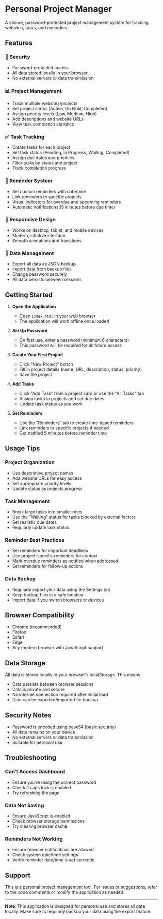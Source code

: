 # Personal Project Manager

A secure, password-protected project management system for tracking websites, tasks, and reminders.

## Features

### 🔐 Security
- Password-protected access
- All data stored locally in your browser
- No external servers or data transmission

### 📊 Project Management
- Track multiple websites/projects
- Set project status (Active, On Hold, Completed)
- Assign priority levels (Low, Medium, High)
- Add descriptions and website URLs
- View task completion statistics

### ✅ Task Tracking
- Create tasks for each project
- Set task status (Pending, In Progress, Waiting, Completed)
- Assign due dates and priorities
- Filter tasks by status and project
- Track completion progress

### 🔔 Reminder System
- Set custom reminders with date/time
- Link reminders to specific projects
- Visual indicators for overdue and upcoming reminders
- Automatic notifications (5 minutes before due time)

### 📱 Responsive Design
- Works on desktop, tablet, and mobile devices
- Modern, intuitive interface
- Smooth animations and transitions

### 💾 Data Management
- Export all data as JSON backup
- Import data from backup files
- Change password securely
- All data persists between sessions

## Getting Started

1. **Open the Application**
   - Open `index.html` in your web browser
   - The application will work offline once loaded

2. **Set Up Password**
   - On first use, enter a password (minimum 6 characters)
   - This password will be required for all future access

3. **Create Your First Project**
   - Click "New Project" button
   - Fill in project details (name, URL, description, status, priority)
   - Save the project

4. **Add Tasks**
   - Click "Add Task" from a project card or use the "All Tasks" tab
   - Assign tasks to projects and set due dates
   - Update task status as you work

5. **Set Reminders**
   - Use the "Reminders" tab to create time-based reminders
   - Link reminders to specific projects if needed
   - Get notified 5 minutes before reminder time

## Usage Tips

### Project Organization
- Use descriptive project names
- Add website URLs for easy access
- Set appropriate priority levels
- Update status as projects progress

### Task Management
- Break large tasks into smaller ones
- Use the "Waiting" status for tasks blocked by external factors
- Set realistic due dates
- Regularly update task status

### Reminder Best Practices
- Set reminders for important deadlines
- Use project-specific reminders for context
- Mark overdue reminders as notified when addressed
- Set reminders for follow-up actions

### Data Backup
- Regularly export your data using the Settings tab
- Keep backup files in a safe location
- Import data if you switch browsers or devices

## Browser Compatibility

- Chrome (recommended)
- Firefox
- Safari
- Edge
- Any modern browser with JavaScript support

## Data Storage

All data is stored locally in your browser's localStorage. This means:
- Data persists between browser sessions
- Data is private and secure
- No internet connection required after initial load
- Data can be exported/imported for backup

## Security Notes

- Password is encoded using base64 (basic security)
- All data remains on your device
- No external servers or data transmission
- Suitable for personal use

## Troubleshooting

### Can't Access Dashboard
- Ensure you're using the correct password
- Check if caps lock is enabled
- Try refreshing the page

### Data Not Saving
- Ensure JavaScript is enabled
- Check browser storage permissions
- Try clearing browser cache

### Reminders Not Working
- Ensure browser notifications are allowed
- Check system date/time settings
- Verify reminder date/time is set correctly

## Support

This is a personal project management tool. For issues or suggestions, refer to the code comments or modify the application as needed.

---

**Note**: This application is designed for personal use and stores all data locally. Make sure to regularly backup your data using the export feature.
